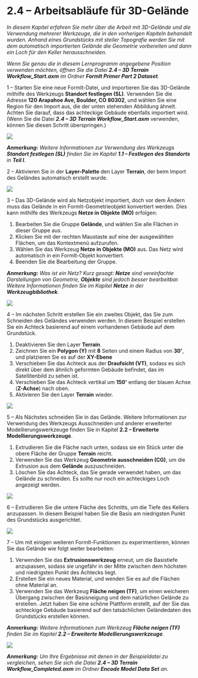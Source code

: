 # 2.4 – Arbeitsabläufe für 3D-Gelände

_In diesem Kapitel erfahren Sie mehr über die Arbeit mit 3D-Gelände und die Verwendung mehrerer Werkzeuge, die in den vorherigen Kapiteln behandelt wurden. Anhand eines Grundstücks mit steiler Topografie werden Sie mit dem automatisch importierten Gelände die Geometrie vorbereiten und dann ein Loch für den Keller herausschneiden._

_Wenn Sie genau die in diesem Lernprogramm angegebene Position verwenden möchten, öffnen Sie die Datei_ _**2.4 – 3D Terrain Workflow\_Start.axm**_ _im Ordner_ _**FormIt Primer Part 2 Dataset**._

1 – Starten Sie eine neue FormIt-Datei, und importieren Sie das 3D-Gelände mithilfe des Werkzeugs **Standort festlegen \(SL\)**. Verwenden Sie die Adresse **120 Arapahoe Ave, Boulder, CO 80302**, und wählen Sie eine Region für den Import aus, die der unten stehenden Abbildung ähnelt. Achten Sie darauf, dass das achteckige Gebäude ebenfalls importiert wird. \(Wenn Sie die Datei _**2.4 – 3D Terrain Workflow\_Start.axm**_ verwenden, können Sie diesen Schritt überspringen.\)

![](../../.gitbook/assets/0%20%2810%29.png)

_**Anmerkung:**_ _Weitere Informationen zur Verwendung des Werkzeugs_ _**Standort festlegen \(SL\)**_ _finden Sie im Kapitel **1.1 – Festlegen des Standorts** in **Teil I**._

2 – Aktivieren Sie in der **Layer-Palette** den Layer **Terrain**, der beim Import des Geländes automatisch erstellt wurde.

![](../../.gitbook/assets/1_terrain-layer_annotated.png)

3 – Das 3D-Gelände wird als Netzobjekt importiert, doch vor dem Ändern muss das Gelände in ein FormIt-Geometrieobjekt konvertiert werden. Dies kann mithilfe des Werkzeugs **Netze in Objekte \(MO\)** erfolgen:

1. Bearbeiten Sie die Gruppe **Gelände**, und wählen Sie alle Flächen in dieser Gruppe aus.
2. Klicken Sie mit der rechten Maustaste auf eine der ausgewählten Flächen, um das Kontextmenü aufzurufen.
3. Wählen Sie das Werkzeug **Netze in Objekte \(MO\)** aus. Das Netz wird automatisch in ein FormIt-Objekt konvertiert.
4. Beenden Sie die Bearbeitung der Gruppe. 

_**Anmerkung:**_ _Was ist ein Netz? Kurz gesagt:_ _**Netze**_ _sind vereinfachte Darstellungen von Geometrie,_ _**Objekte**_ _sind jedoch besser bearbeitbar. Weitere Informationen finden Sie im Kapitel_ _**Netze**_ _in der_ _**Werkzeugbibliothek**._

![](../../.gitbook/assets/2%20%2814%29.png)

4 – Im nächsten Schritt erstellen Sie ein zweites Objekt, das Sie zum Schneiden des Geländes verwenden werden. In diesem Beispiel erstellen Sie ein Achteck basierend auf einem vorhandenen Gebäude auf dem Grundstück.

1. Deaktivieren Sie den Layer **Terrain**.
2. Zeichnen Sie ein **Polygon \(Y\)** mit **8** Seiten und einem Radius von **30'**, und platzieren Sie es auf der **XY-Ebene**
3. Verschieben Sie das Achteck aus der **Draufsicht \(VT\)**, sodass es sich direkt über dem ähnlich geformten Gebäude befindet, das im Satellitenbild zu sehen ist.
4. Verschieben Sie das Achteck vertikal um **150'** entlang der blauen Achse \(**Z-Achse**\) nach oben.
5. Aktivieren Sie den Layer **Terrain** wieder.

![](../../.gitbook/assets/3.jpeg)

5 – Als Nächstes schneiden Sie in das Gelände. Weitere Informationen zur Verwendung des Werkzeugs Ausschneiden und anderer erweiterter Modellierungswerkzeuge finden Sie in Kapitel **2.2 – Erweiterte Modellierungswerkzeuge**.

1. Extrudieren Sie die Fläche nach unten, sodass sie ein Stück unter die obere Fläche der Gruppe **Terrain** reicht.
2. Verwenden Sie das Werkzeug **Geometrie ausschneiden \(CG\)**, um die Extrusion aus dem **Gelände** auszuschneiden.
3. Löschen Sie das Achteck, das Sie gerade verwendet haben, um das Gelände zu schneiden. Es sollte nur noch ein achteckiges Loch angezeigt werden.

![](../../.gitbook/assets/4%20%281%29.jpeg)

6 – Extrudieren Sie die untere Fläche des Schnitts, um die Tiefe des Kellers anzupassen. In diesem Beispiel haben Sie die Basis am niedrigsten Punkt des Grundstücks ausgerichtet.

![](../../.gitbook/assets/5.jpeg)

7 – Um mit einigen weiteren FormIt-Funktionen zu experimentieren, können Sie das Gelände wie folgt weiter bearbeiten:

1. Verwenden Sie das **Extrusionswerkzeug** erneut, um die Basistiefe anzupassen, sodass sie ungefähr in der Mitte zwischen dem höchsten und niedrigsten Punkt des Achtecks liegt.
2. Erstellen Sie ein neues Material, und wenden Sie es auf die Flächen ohne Material an.
3. Verwenden Sie das Werkzeug **Fläche neigen \(TF\)**, um einen weicheren Übergang zwischen der Basisneigung und dem natürlichen Gelände zu erstellen. Jetzt haben Sie eine schöne Plattform erstellt, auf der Sie das achteckige Gebäude basierend auf den tatsächlichen Geländedaten des Grundstücks erstellen können.

_**Anmerkung:**_ _Weitere Informationen zum Werkzeug_ _**Fläche neigen \(TF\)**_ _finden Sie im Kapitel_ _**2.2 – Erweiterte Modellierungswerkzeuge**._

![](../../.gitbook/assets/6.jpeg)

_**Anmerkung:**_ _Um Ihre Ergebnisse mit denen in der Beispieldatei zu vergleichen, sehen Sie sich die Datei_ _**2.4 – 3D Terrain Workflow\_Completed.axm**_ _im Ordner_ _**Encode Model Data Set** an._

